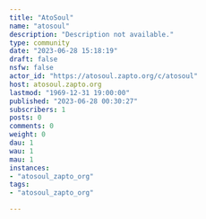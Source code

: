 ```yaml
---
title: "AtoSoul" 
name: "atosoul"
description: "Description not available."
type: community
date: "2023-06-28 15:18:19"
draft: false
nsfw: false
actor_id: "https://atosoul.zapto.org/c/atosoul"
host: atosoul.zapto.org
lastmod: "1969-12-31 19:00:00"
published: "2023-06-28 00:30:27"
subscribers: 1
posts: 0
comments: 0
weight: 0
dau: 1
wau: 1
mau: 1
instances:
- "atosoul_zapto_org"
tags: 
- "atosoul_zapto_org"

---
```

